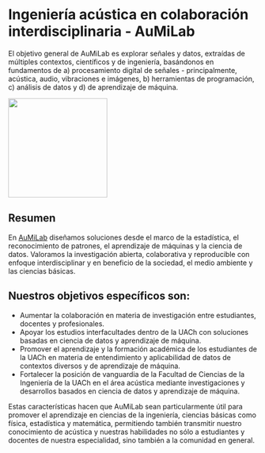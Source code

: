# Ingeniería acústica en colaboración interdisciplinaria - AuMiLab

El objetivo general de AuMiLab es explorar señales y datos, extraídas de múltiples contextos, científicos y de ingeniería, basándonos en fundamentos de a) procesamiento digital de señales - principalmente, acústica, audio, vibraciones e imágenes, b) herramientas de programación, c) análisis de datos y d) de aprendizaje de máquina.

<img src="/contenidos/figuras/AuMiLab_Logo.png" width="200" height="200">

## Resumen

En [AuMiLab](http://aumilab.cl)  diseñamos soluciones desde el marco de la estadística, el reconocimiento de patrones, el aprendizaje de máquinas y la ciencia de datos. 
Valoramos la investigación abierta, colaborativa y reproducible con enfoque interdisciplinar y en beneficio de la sociedad, el medio ambiente y las ciencias básicas.

## Nuestros objetivos específicos son: 

- Aumentar la colaboración en materia de investigación entre estudiantes, docentes y profesionales.
- Apoyar los estudios interfacultades dentro de la UACh con soluciones basadas en ciencia de datos y aprendizaje de máquina.
- Promover el aprendizaje y la formación académica de los estudiantes de la UACh en materia de entendimiento y aplicabilidad de datos de contextos diversos y de aprendizaje de máquina.
- Fortalecer la posición de vanguardia de la Facultad de Ciencias de la Ingeniería de la UACh en el área acústica mediante investigaciones y desarrollos basados en ciencia de datos y aprendizaje de máquina.

Estas características hacen que AuMiLab sean particularmente útil para promover el aprendizaje en ciencias de la ingeniería, ciencias básicas como física, estadística y matemática, permitiendo también transmitir nuestro conocimiento de acústica y nuestras habilidades no sólo a estudiantes y docentes de nuestra especialidad, sino también a la comunidad en general.




